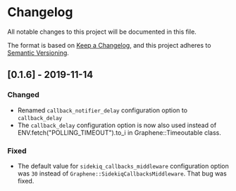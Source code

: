 # Changelog
All notable changes to this project will be documented in this file.

The format is based on [Keep a Changelog](https://keepachangelog.com/en/1.0.0/),
and this project adheres to [Semantic Versioning](https://semver.org/spec/v2.0.0.html).

## [0.1.6] - 2019-11-14
### Changed
- Renamed `callback_notifier_delay` configuration option to `callback_delay`
- The `callback_delay` configuration option is now also used instead of ENV.fetch("POLLING_TIMEOUT").to_i in Graphene::Timeoutable class.

### Fixed
- The default value for `sidekiq_callbacks_middleware` configuration option was `30` instead of `Graphene::SidekiqCallbacksMiddleware`. That bug was fixed.
